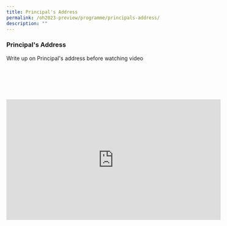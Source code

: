 ```yaml
---
title: Principal's Address
permalink: /oh2023-preview/programme/principals-address/
description: ""
---
```

### Principal's Address

Write up on Principal's address before watching video
<br>
<br>
<br>
<br>
<br>
<br>

<iframe allowfullscreen="" allow="accelerometer; autoplay; clipboard-write; encrypted-media; gyroscope; picture-in-picture; web-share" frameborder="0" title="YouTube video player" src="https://www.youtube-nocookie.com/embed/VzjQzbWQd8s?si=ZW1j0R-2vpTjSLSH" height="315" width="560"></iframe>